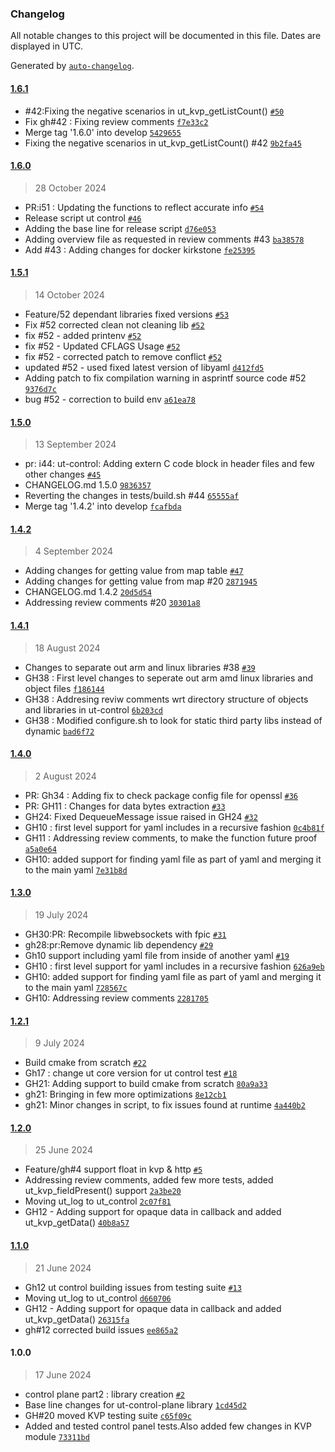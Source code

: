 ### Changelog

All notable changes to this project will be documented in this file. Dates are displayed in UTC.

Generated by [`auto-changelog`](https://github.com/CookPete/auto-changelog).

#### [1.6.1](https://github.com/rdkcentral/ut-control/compare/1.6.0...1.6.1)

- #42:Fixing the negative scenarios in ut_kvp_getListCount() [`#50`](https://github.com/rdkcentral/ut-control/pull/50)
- Fix gh#42 : Fixing review comments [`f7e33c2`](https://github.com/rdkcentral/ut-control/commit/f7e33c29870770924888f74906f5df6b5bb125cf)
- Merge tag '1.6.0' into develop [`5429655`](https://github.com/rdkcentral/ut-control/commit/5429655e6758bb31fc456f80f9b77fc1a776ce55)
- Fixing the negative scenarios in ut_kvp_getListCount() #42 [`9b2fa45`](https://github.com/rdkcentral/ut-control/commit/9b2fa4511fad4ca8617d5c6f65734b8f41e6ff63)

#### [1.6.0](https://github.com/rdkcentral/ut-control/compare/1.5.1...1.6.0)

> 28 October 2024

- PR:i51 : Updating the functions to reflect accurate info [`#54`](https://github.com/rdkcentral/ut-control/pull/54)
- Release script ut control [`#46`](https://github.com/rdkcentral/ut-control/pull/46)
- Adding the base line for release script [`d76e053`](https://github.com/rdkcentral/ut-control/commit/d76e05390f53afc99e35b9c8e73e896554022aeb)
- Adding overview file as requested in review comments #43 [`ba38578`](https://github.com/rdkcentral/ut-control/commit/ba3857839bd4c6aa10dae8d9768666c88c943635)
- Add #43 : Adding changes for docker kirkstone [`fe25395`](https://github.com/rdkcentral/ut-control/commit/fe2539552c1ac5c3dd12d38b10707f8a3e810e65)

#### [1.5.1](https://github.com/rdkcentral/ut-control/compare/1.5.0...1.5.1)

> 14 October 2024

- Feature/52 dependant libraries fixed versions [`#53`](https://github.com/rdkcentral/ut-control/pull/53)
- Fix #52 corrected clean not cleaning lib [`#52`](https://github.com/rdkcentral/ut-control/issues/52)
- fix #52 - added printenv [`#52`](https://github.com/rdkcentral/ut-control/issues/52)
- fix #52 - Updated CFLAGS Usage [`#52`](https://github.com/rdkcentral/ut-control/issues/52)
- fix #52 - corrected patch to remove conflict [`#52`](https://github.com/rdkcentral/ut-control/issues/52)
- updated #52 - used fixed latest version of libyaml [`d412fd5`](https://github.com/rdkcentral/ut-control/commit/d412fd5f15fe193b0145584384933d8639a43a22)
- Adding patch to fix compilation warning in asprintf source code #52 [`9376d7c`](https://github.com/rdkcentral/ut-control/commit/9376d7c9f1ab3b927136715a6ebd780162b02392)
- bug #52 - correction to build env [`a61ea78`](https://github.com/rdkcentral/ut-control/commit/a61ea786b3282225ff2818de5effba9e4090a710)

#### [1.5.0](https://github.com/rdkcentral/ut-control/compare/1.4.2...1.5.0)

> 13 September 2024

- pr: i44: ut-control: Adding extern C code block in header files and few other changes [`#45`](https://github.com/rdkcentral/ut-control/pull/45)
- CHANGELOG.md 1.5.0 [`9836357`](https://github.com/rdkcentral/ut-control/commit/9836357582e3e15de565093553d1a94f785b793e)
- Reverting the changes in tests/build.sh #44 [`65555af`](https://github.com/rdkcentral/ut-control/commit/65555aff064c4d2a374da8382e60667445e93497)
- Merge tag '1.4.2' into develop [`fcafbda`](https://github.com/rdkcentral/ut-control/commit/fcafbda9859765b0fb47c220a55af796c0c19e42)

#### [1.4.2](https://github.com/rdkcentral/ut-control/compare/1.4.1...1.4.2)

> 4 September 2024

- Adding changes for getting value from map table [`#47`](https://github.com/rdkcentral/ut-control/pull/47)
- Adding changes for getting value from map #20 [`2871945`](https://github.com/rdkcentral/ut-control/commit/287194596affa7c96ce439fc1e8932dc6b187aba)
- CHANGELOG.md 1.4.2 [`20d5d54`](https://github.com/rdkcentral/ut-control/commit/20d5d54b4326a0de8024d66db589d938350ed88d)
- Addressing review comments #20 [`30301a8`](https://github.com/rdkcentral/ut-control/commit/30301a86b0e37ff9556cf97de3d96b24d48665e7)

#### [1.4.1](https://github.com/rdkcentral/ut-control/compare/1.4.0...1.4.1)

> 18 August 2024

- Changes to separate out arm and linux libraries #38  [`#39`](https://github.com/rdkcentral/ut-control/pull/39)
- GH38 : First level changes to seperate out arm amd linux libraries and object files [`f186144`](https://github.com/rdkcentral/ut-control/commit/f186144a936f3908069e332d9c44d08396db4e7e)
- GH38 : Addresing reviw comments wrt directory structure of objects and libraries in ut-control [`6b203cd`](https://github.com/rdkcentral/ut-control/commit/6b203cd8d5b1dfbac618a97c68d527c45665a992)
- GH38 : Modified configure.sh to look for static third party libs instead of dynamic [`bad6f72`](https://github.com/rdkcentral/ut-control/commit/bad6f7208056614f649eec9ad06cd04b1253eb3f)

#### [1.4.0](https://github.com/rdkcentral/ut-control/compare/1.3.0...1.4.0)

> 2 August 2024

- PR: Gh34 : Adding fix to check package config file for openssl [`#36`](https://github.com/rdkcentral/ut-control/pull/36)
- PR: GH11 : Changes for data bytes extraction [`#33`](https://github.com/rdkcentral/ut-control/pull/33)
- GH24: Fixed DequeueMessage issue raised in GH24 [`#32`](https://github.com/rdkcentral/ut-control/pull/32)
- GH10 : first level support for yaml includes in a recursive fashion [`0c4b81f`](https://github.com/rdkcentral/ut-control/commit/0c4b81fe65d468ce5ea84f0ecbfe765f77f497fe)
- GH11 : Addressing review comments, to make the function future proof [`a5a0e64`](https://github.com/rdkcentral/ut-control/commit/a5a0e6450ddb9e4c0ce1507bb863e3e1f3dddb57)
- GH10: added support for finding yaml file as part of yaml and merging it to the main yaml [`7e31b8d`](https://github.com/rdkcentral/ut-control/commit/7e31b8dc1792de04f9489bfc43766c0499298b0c)

#### [1.3.0](https://github.com/rdkcentral/ut-control/compare/1.2.1...1.3.0)

> 19 July 2024

- GH30:PR: Recompile libwebsockets with fpic [`#31`](https://github.com/rdkcentral/ut-control/pull/31)
- gh28:pr:Remove dynamic lib dependency [`#29`](https://github.com/rdkcentral/ut-control/pull/29)
- Gh10 support including yaml file from inside of another yaml [`#19`](https://github.com/rdkcentral/ut-control/pull/19)
- GH10 : first level support for yaml includes in a recursive fashion [`626a9eb`](https://github.com/rdkcentral/ut-control/commit/626a9ebc6a8743d6ffb8ad1ca7db4fb7ec7277f8)
- GH10: added support for finding yaml file as part of yaml and merging it to the main yaml [`728567c`](https://github.com/rdkcentral/ut-control/commit/728567cc9e32484a91dfed84dfbfbde934e54361)
- GH10: Addressing review comments [`2281705`](https://github.com/rdkcentral/ut-control/commit/2281705d1ba2625113a2c66c6b58731ee98a5df2)

#### [1.2.1](https://github.com/rdkcentral/ut-control/compare/1.2.0...1.2.1)

> 9 July 2024

- Build cmake from scratch [`#22`](https://github.com/rdkcentral/ut-control/pull/22)
- Gh17 : change ut core version for ut control test [`#18`](https://github.com/rdkcentral/ut-control/pull/18)
- GH21: Adding support to build cmake from scratch [`80a9a33`](https://github.com/rdkcentral/ut-control/commit/80a9a333b5997744fcc28ac95f690da8b622717f)
- gh21: Bringing in few more optimizations [`8e12cb1`](https://github.com/rdkcentral/ut-control/commit/8e12cb153f8614524c99f850fe490bbe51402ba8)
- gh21: Minor  changes in script, to fix issues found at runtime [`4a440b2`](https://github.com/rdkcentral/ut-control/commit/4a440b2088b20b5ab5f15238d607f7fab8337111)

#### [1.2.0](https://github.com/rdkcentral/ut-control/compare/1.1.0...1.2.0)

> 25 June 2024

- Feature/gh#4 support float in kvp & http  [`#5`](https://github.com/rdkcentral/ut-control/pull/5)
- Addressing review comments, added few more tests, added ut_kvp_fieldPresent() support [`2a3be20`](https://github.com/rdkcentral/ut-control/commit/2a3be205fc50fe9e703381f33b6a0bc587635471)
- Moving ut_log to ut_control [`2c07f81`](https://github.com/rdkcentral/ut-control/commit/2c07f810cfb833ecb99433401b3f00d05109c01d)
- GH12 - Adding support for opaque data in callback and added ut_kvp_getData() [`40b8a57`](https://github.com/rdkcentral/ut-control/commit/40b8a57f47be3f2904d4f2d0a68d4e8ad6839688)

#### [1.1.0](https://github.com/rdkcentral/ut-control/compare/1.0.0...1.1.0)

> 21 June 2024

- Gh12 ut control building issues from testing suite [`#13`](https://github.com/rdkcentral/ut-control/pull/13)
- Moving ut_log to ut_control [`d660706`](https://github.com/rdkcentral/ut-control/commit/d660706c2e02f329c3c2b62d6841805c84cb51e5)
- GH12 - Adding support for opaque data in callback and added ut_kvp_getData() [`26315fa`](https://github.com/rdkcentral/ut-control/commit/26315fa1e8b62724b5096fa4789c8cea97d755cf)
- gh#12 corrected build issues [`ee865a2`](https://github.com/rdkcentral/ut-control/commit/ee865a2fe245d53772e67c18fae0b959942ecf95)

#### 1.0.0

> 17 June 2024

- control plane part2 : library creation [`#2`](https://github.com/rdkcentral/ut-control/pull/2)
- Base line changes for ut-control-plane library [`1cd45d2`](https://github.com/rdkcentral/ut-control/commit/1cd45d25a24b93648575a452682f224888ca5566)
- GH#20 moved KVP testing suite [`c65f09c`](https://github.com/rdkcentral/ut-control/commit/c65f09c760c5546127ef02c1dc67bdfc8051768f)
- Added and tested control panel tests.Also added few changes in KVP module [`73311bd`](https://github.com/rdkcentral/ut-control/commit/73311bd810915dbad41656ba736c4a4b30bb3e2e)
